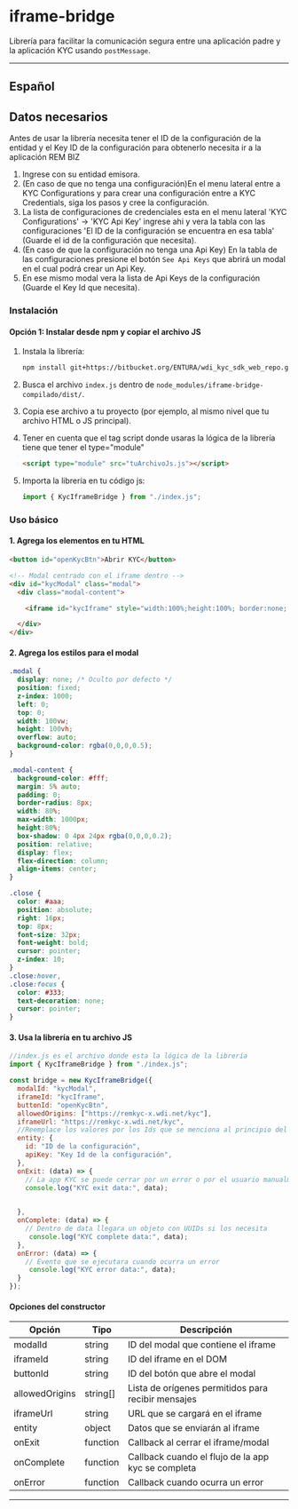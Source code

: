 # iframe-bridge

Librería para facilitar la comunicación segura entre una aplicación padre y la aplicación KYC usando `postMessage`.

---

## Español

## Datos necesarios

Antes de usar la librería necesita tener el ID de la configuración de la entidad y el Key ID de la configuración para obtenerlo necesita ir a la aplicación REM BIZ

1. Ingrese con su entidad emisora.
2. (En caso de que no tenga una configuración)En el menu lateral entre a KYC Configurations y para crear una configuración entre a KYC Credentials, siga los pasos y cree la configuración.
3. La lista de configuraciones de credenciales esta en el menu lateral 'KYC Configurations' -> 'KYC Api Key' ingrese ahi y vera la tabla con las configuraciones 'El ID de la configuración se encuentra en esa tabla' (Guarde el id de la configuración que necesita).
4. (En caso de que la configuración no tenga una Api Key) En la tabla de las configuraciones presione el botón `See Api Keys` que abrirá un modal en el cual podrá crear un Api Key.
5. En ese mismo modal vera la lista de Api Keys de la configuración (Guarde el Key Id que necesita).

### Instalación

#### Opción 1: Instalar desde npm y copiar el archivo JS

1. Instala la librería:
   ```bash
   npm install git+https://bitbucket.org/ENTURA/wdi_kyc_sdk_web_repo.git
   ```
2. Busca el archivo `index.js` dentro de `node_modules/iframe-bridge-compilado/dist/`.
3. Copia ese archivo a tu proyecto (por ejemplo, al mismo nivel que tu archivo HTML o JS principal).
4. Tener en cuenta que el tag script donde usaras la lógica de la librería  tiene que tener el type="module"
   ```html
   <script type="module" src="tuArchivoJs.js"></script>
   ```
   
5. Importa la librería en tu código js:

   ```js
   import { KycIframeBridge } from "./index.js";
   ```





### Uso básico

#### 1. Agrega los elementos en tu HTML

```html
<button id="openKycBtn">Abrir KYC</button>

<!-- Modal centrado con el iframe dentro -->
<div id="kycModal" class="modal">
  <div class="modal-content">

    <iframe id="kycIframe" style="width:100%;height:100%; border:none; display:block;" allow="camera; microphone"></iframe>

  </div>
</div>
```

#### 2. Agrega los estilos para el modal

```css
.modal {
  display: none; /* Oculto por defecto */
  position: fixed;
  z-index: 1000;
  left: 0;
  top: 0;
  width: 100vw;
  height: 100vh;
  overflow: auto;
  background-color: rgba(0,0,0,0.5);
}

.modal-content {
  background-color: #fff;
  margin: 5% auto;
  padding: 0;
  border-radius: 8px;
  width: 80%;
  max-width: 1000px;
  height:80%;
  box-shadow: 0 4px 24px rgba(0,0,0,0.2);
  position: relative;
  display: flex;
  flex-direction: column;
  align-items: center;
}

.close {
  color: #aaa;
  position: absolute;
  right: 16px;
  top: 8px;
  font-size: 32px;
  font-weight: bold;
  cursor: pointer;
  z-index: 10;
}
.close:hover,
.close:focus {
  color: #333;
  text-decoration: none;
  cursor: pointer;
}
```

#### 3. Usa la librería en tu archivo JS

```js
//index.js es el archivo donde esta la lógica de la librería
import { KycIframeBridge } from "./index.js";

const bridge = new KycIframeBridge({
  modalId: "kycModal",
  iframeId: "kycIframe",
  buttonId: "openKycBtn",
  allowedOrigins: ["https://remkyc-x.wdi.net/kyc"],
  iframeUrl: "https://remkyc-x.wdi.net/kyc",
  //Reemplace los valores por los Ids que se menciona al principio del Readme
  entity: {
    id: "ID de la configuración",
    apiKey: "Key Id de la configuración",
  },
  onExit: (data) => {
    // La app KYC se puede cerrar por un error o por el usuario manualmente
    console.log("KYC exit data:", data);
   

  },
  onComplete: (data) => {
    // Dentro de data llegara un objeto con UUIDs si los necesita 
     console.log("KYC complete data:", data);
  },
  onError: (data) => {
    // Evento que se ejecutara cuando ocurra un error
     console.log("KYC error data:", data);
  }
});


```

#### Opciones del constructor

| Opción         | Tipo     | Descripción                                        |
| -------------- | -------- | -------------------------------------------------- |
| modalId        | string   | ID del modal que contiene el iframe                |
| iframeId       | string   | ID del iframe en el DOM                            |
| buttonId       | string   | ID del botón que abre el modal                     |
| allowedOrigins | string[] | Lista de orígenes permitidos para recibir mensajes |
| iframeUrl      | string   | URL que se cargará en el iframe                    |
| entity         | object   | Datos que se enviarán al iframe                    |
| onExit         | function | Callback al cerrar el iframe/modal                 |
| onComplete     | function | Callback cuando el flujo de la app kyc se completa |
| onError        | function | Callback cuando ocurra un error                    |

---